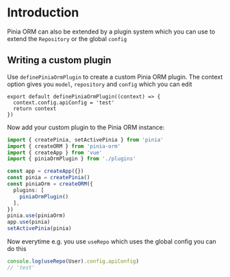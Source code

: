 # Introduction

Pinia ORM can also be extended by a plugin system which you can use to extend the
`Repository` or the global `config`

## Writing a custom plugin

Use `definePiniaOrmPlugin` to create a custom Pinia ORM plugin. The context option gives you
`model`, `repository` and `config` which you can edit

````ts{piniaOrmPlugin.ts}
export default definePiniaOrmPlugin((context) => {
  context.config.apiConfig = 'test'
  return context
})
````

Now add your custom plugin to the Pinia ORM instance:

````ts
import { createPinia, setActivePinia } from 'pinia'
import { createORM } from 'pinia-orm'
import { createApp } from 'vue'
import { piniaOrmPlugin } from './plugins'

const app = createApp({})
const pinia = createPinia()
const piniaOrm = createORM({
  plugins: [
    piniaOrmPlugin()
  ],
})
pinia.use(piniaOrm)
app.use(pinia)
setActivePinia(pinia)
````

Now everytime e.g. you use `useRepo` which uses the global config you can do this

````ts
console.log(useRepo(User).config.apiConfig)
// 'test'
````
